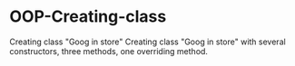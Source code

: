 # OOP-Creating-class
Creating class "Goog in store"
Creating class "Goog in store" with several constructors, three methods, one overriding method.
